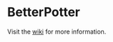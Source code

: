 # BetterPotter

Visit the [wiki](https://github.com/grisstyl/BetterPotter/wiki) for more information.
